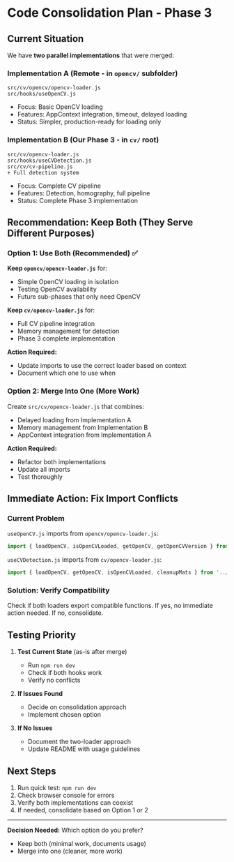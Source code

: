 # Code Consolidation Plan - Phase 3

## Current Situation

We have **two parallel implementations** that were merged:

### Implementation A (Remote - in `opencv/` subfolder)
```
src/cv/opencv/opencv-loader.js
src/hooks/useOpenCV.js
```
- Focus: Basic OpenCV loading
- Features: AppContext integration, timeout, delayed loading
- Status: Simpler, production-ready for loading only

### Implementation B (Our Phase 3 - in `cv/` root)
```
src/cv/opencv-loader.js
src/hooks/useCVDetection.js
src/cv/cv-pipeline.js
+ Full detection system
```
- Focus: Complete CV pipeline
- Features: Detection, homography, full pipeline
- Status: Complete Phase 3 implementation

## Recommendation: Keep Both (They Serve Different Purposes)

### Option 1: Use Both (Recommended) ✅

**Keep `opencv/opencv-loader.js`** for:
- Simple OpenCV loading in isolation
- Testing OpenCV availability
- Future sub-phases that only need OpenCV

**Keep `cv/opencv-loader.js`** for:
- Full CV pipeline integration
- Memory management for detection
- Phase 3 complete implementation

**Action Required:**
- Update imports to use the correct loader based on context
- Document which one to use when

### Option 2: Merge Into One (More Work)

Create `src/cv/opencv-loader.js` that combines:
- Delayed loading from Implementation A
- Memory management from Implementation B
- AppContext integration from Implementation A

**Action Required:**
- Refactor both implementations
- Update all imports
- Test thoroughly

## Immediate Action: Fix Import Conflicts

### Current Problem

`useOpenCV.js` imports from `opencv/opencv-loader.js`:
```javascript
import { loadOpenCV, isOpenCVLoaded, getOpenCV, getOpenCVVersion } from '../cv/opencv/opencv-loader';
```

`useCVDetection.js` imports from `cv/opencv-loader.js`:
```javascript
import { loadOpenCV, getOpenCV, isOpenCVLoaded, cleanupMats } from '../cv/opencv-loader';
```

### Solution: Verify Compatibility

Check if both loaders export compatible functions. If yes, no immediate action needed. If no, consolidate.

## Testing Priority

1. **Test Current State** (as-is after merge)
   - Run `npm run dev`
   - Check if both hooks work
   - Verify no conflicts

2. **If Issues Found**
   - Decide on consolidation approach
   - Implement chosen option

3. **If No Issues**
   - Document the two-loader approach
   - Update README with usage guidelines

## Next Steps

1. Run quick test: `npm run dev`
2. Check browser console for errors
3. Verify both implementations can coexist
4. If needed, consolidate based on Option 1 or 2

---

**Decision Needed:** Which option do you prefer?
- Keep both (minimal work, documents usage)
- Merge into one (cleaner, more work)
